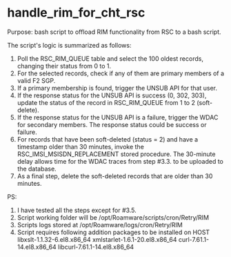 # handle_rim_for_cht_rsc

Purpose: bash script to offload RIM functionality from RSC to a bash script.

The script's logic is summarized as follows:
 
1. Poll the RSC_RIM_QUEUE table and select the 100 oldest records, changing their status from 0 to 1.
2. For the selected records, check if any of them are primary members of a valid F2 SGP.
3. If a primary membership is found, trigger the UNSUB API for that user.
4. If the response status for the UNSUB API is success (0, 302, 303), update the status of the record in RSC_RIM_QUEUE from 1 to 2 (soft-delete).
5. If the response status for the UNSUB API is a failure, trigger the WDAC for secondary members. The response status could be success or failure.
6. For records that have been soft-deleted (status = 2) and have a timestamp older than 30 minutes, invoke the RSC_IMSI_MSISDN_REPLACEMENT stored procedure. The 30-minute delay allows time for the WDAC traces from step #3.3. to be uploaded to the database.
7. As a final step, delete the soft-deleted records that are older than 30 minutes.
 
PS:
1) I have tested all the steps except for #3.5.
2) Script working folder will be /opt/Roamware/scripts/cron/Retry/RIM
3) Scripts logs stored at /opt/Roamware/logs/cron/Retry/RIM
4) Script requires following addition packages to be installed on HOST
libxslt-1.1.32-6.el8.x86_64
xmlstarlet-1.6.1-20.el8.x86_64
curl-7.61.1-14.el8.x86_64
libcurl-7.61.1-14.el8.x86_64
